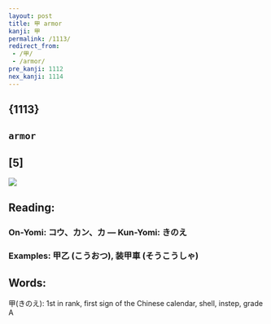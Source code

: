 ```yaml
---
layout: post
title: 甲 armor
kanji: 甲
permalink: /1113/
redirect_from:
 - /甲/
 - /armor/
pre_kanji: 1112
nex_kanji: 1114
---
```


## {1113}

## `armor`

## [5]

<div class="stroke"><img src="E794B2.png" /></div>

## Reading:

### On-Yomi: コウ、カン、カ &mdash; Kun-Yomi: きのえ

### Examples: 甲乙 (こうおつ), 装甲車 (そうこうしゃ)

## Words:

甲(きのえ): 1st in rank, first sign of the Chinese calendar, shell, instep, grade A
